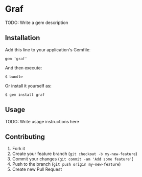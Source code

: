 # Graf

TODO: Write a gem description

## Installation

Add this line to your application's Gemfile:

    gem 'graf'

And then execute:

    $ bundle

Or install it yourself as:

    $ gem install graf

## Usage

TODO: Write usage instructions here

## Contributing

1. Fork it
2. Create your feature branch (`git checkout -b my-new-feature`)
3. Commit your changes (`git commit -am 'Add some feature'`)
4. Push to the branch (`git push origin my-new-feature`)
5. Create new Pull Request
